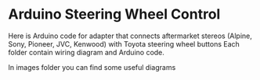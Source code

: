# Arduino Steering Wheel Control

Here is Arduino code for adapter that connects aftermarket stereos (Alpine, Sony, Pioneer, JVC, Kenwood) with Toyota steering wheel buttons
Each folder contain wiring diagram and Arduino code.

In images folder you can find some useful diagrams
